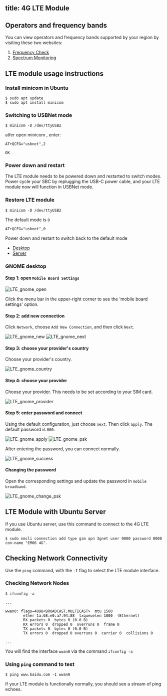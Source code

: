 title: 4G LTE Module
---

## Operators and frequency bands

You can view operators and frequency bands supported by your region by visiting these two websites:

1. [Frequency Check](https://www.frequencycheck.com/carriers)
2. [Spectrum Monitoring](https://www.spectrummonitoring.com/frequencies/)

## LTE module usage instructions

### Install minicom in Ubuntu

```shell
$ sudo apt update
$ sudo apt install minicom
```

### Switching to USBNet mode

```shell
$ minicom -D /dev/ttyUSB2
```

atfer open minicom , enter:

```shell
AT+QCFG="usbnet",2

OK
```

### Power down and restart

The LTE module needs to be powered down and restarted to switch modes. Power cycle your SBC by replugging the USB-C power cable, and your LTE module now will function in USBNet mode.

### Restore LTE module

```shell
$ minicom -D /dev/ttyUSB2
```

The default mode is `0`

```shell
AT+QCFG="usbnet",0
```

Power down and restart to switch back to the default mode

<ul class="nav nav-tabs" id="myTab" role="tablist">
  <li class="nav-item" role="presentation">
    <a class="nav-link active" id="desktop-tab" data-toggle="tab" href="#desktop" role="tab" aria-controls="desktop" aria-selected="true">Desktop</a>
  </li>
  <li class="nav-item" role="presentation">
    <a class="nav-link" id="server-tab" data-toggle="tab" href="#server" role="tab" aria-controls="server" aria-selected="false">Server</a>
  </li>
</ul>
<div class="tab-content" id="myTabContent">
<div class="tab-pane fade show active" id="desktop" role="tabpanel" aria-labelledby="desktop-tab">

### GNOME desktop

#### Step 1: open `Mobile Board Settings`

![LTE_gnome_open](/linux/images/vim3/LTE_gnome_open.png)

Click the menu bar in the upper-right corner to see the 'mobile board settings' option.

#### Step 2: add new connection

Click `Network`, choose `Add New Connection`, and then click `Next`.

![LTE_gnome_new](/linux/images/vim3/LTE_gnome_new.png)
![LTE_gnome_next](/linux/images/vim3/LTE_gnome_next.png)

#### Step 3: choose your provider's country

Choose your provider's country. 

![LTE_gnome_country](/linux/images/vim3/LTE_gnome_country.png)

#### Step 4: choose your provider

Choose your provider. This needs to be set according to your SIM card.

![LTE_gnome_provider](/linux/images/vim3/LTE_gnome_provider.png)

#### Step 5: enter password and connect

Using the default configuration, just choose `next`. Then click `apply`. The default password is `000`.

![LTE_gnome_apply](/linux/images/vim3/LTE_gnome_apply.png)
![LTE_gnome_psk](/linux/images/vim3/LTE_gnome_psk.png)

After entering the password, you can connect normally.

![LTE_gnome_success](/linux/images/vim3/LTE_gnome_success.png)

#### Changing the password

Open the corresponding settings and update the password in `mobile broadband`.

![LTE_gnome_change_psk](/linux/images/vim3/LTE_gnome_change_psk.png)

</div>
<div class="tab-pane fade show" id="server" role="tabpanel" aria-labelledby="server-tab">

## LTE Module with Ubuntu Server

If you use Ubuntu server, use this command to connect to the 4G LTE module.

```
$ sudo nmcli connection add type gsm apn 3gnet user 0000 password 0000 con-name "EM06 4G".

```

</div>
</div>

## Checking Network Connectivity

Use the `ping` command, with the `-I` flag to select the LTE module interface.

### Checking Network Nodes
```
$ ifconfig -a

...

wwan0: flags=4098<BROADCAST,MULTICAST>  mtu 1500
        ether 1a:68:e0:a7:94:88  txqueuelen 1000  (Ethernet)
        RX packets 0  bytes 0 (0.0 B)
        RX errors 0  dropped 0  overruns 0  frame 0
        TX packets 0  bytes 0 (0.0 B)
        TX errors 0  dropped 0 overruns 0  carrier 0  collisions 0

...
```

You will find the interface `wwan0` via the command `ifconfig -a`


### Using `ping` command to test

```
$ ping www.baidu.com -I wwan0
```
If your LTE module is functionally normally, you should see a stream of ping echoes.
